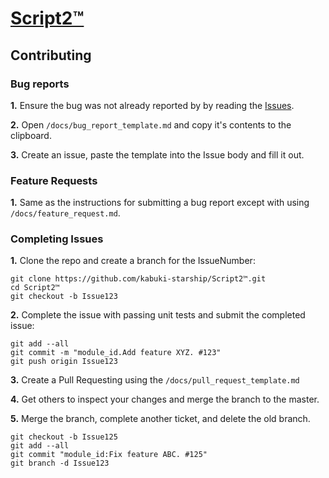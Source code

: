 # [Script2™](../readme.md)

## Contributing

### Bug reports

**1.** Ensure the bug was not already reported by by reading the [Issues](https://github.com/kabuki-starship/Script2™/issues).

**2.** Open `/docs/bug_report_template.md` and copy it's contents to the clipboard.

**3.** Create an issue, paste the template into the Issue body and fill it out.

### Feature Requests

**1.** Same as the instructions for submitting a bug report except with using `/docs/feature_request.md`.

### Completing Issues

**1.** Clone the repo and create a branch for the IssueNumber:

```Console
git clone https://github.com/kabuki-starship/Script2™.git
cd Script2™
git checkout -b Issue123
```

**2.** Complete the issue with passing unit tests and submit the completed issue:

```Console
git add --all
git commit -m "module_id.Add feature XYZ. #123"
git push origin Issue123
```

**3.** Create a Pull Requesting using the `/docs/pull_request_template.md`

**4.** Get others to inspect your changes and merge the branch to the master.

**5.** Merge the branch, complete another ticket, and delete the old branch.

```Console
git checkout -b Issue125
git add --all
git commit "module_id:Fix feature ABC. #125"
git branch -d Issue123
```
